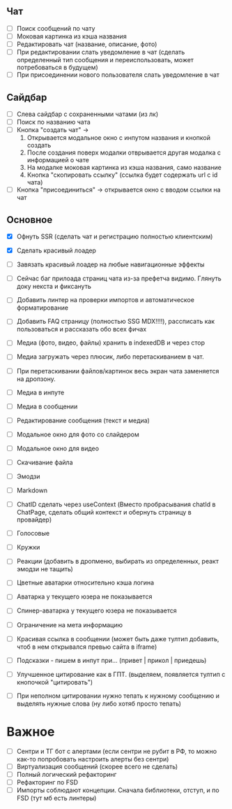 ## Чат
- [ ] Поиск сообщений по чату
- [ ] Моковая картинка из кэша названия
- [ ] Редактировать чат (название, описание, фото)
- [ ] При редактировании слать уведомление в чат (сделать определенный тип сообщения и переиспользовать, может потребоваться в будущем)
- [ ] При присоединении нового пользователя слать уведомление в чат 

## Сайдбар

- [ ] Слева сайдбар с сохраненными чатами (из лк)
- [ ] Поиск по названию чата
- [ ] Кнопка "создать чат" ->
    1. Открывается модальное окно с инпутом названия и кнопкой создать
    2. После создания поверх модалки отврывается другая модалка с информацией о чате
    3. На модалке моковая картинка из кэша названия, само название
    4. Кнопка "скопировать ссылку" (ссылка будет содержать url с id чата)
- [ ] Кнопка "присоединиться" -> открывается окно с вводом ссылки на чат

## Основное
- [X] Офнуть SSR (сделать чат и регистрацию полностью клиентским)
- [X] Сделать красивый лоадер
- [ ] Завязать красивый лоадер на любые навигационные эффекты
- [ ] Сейчас баг прилоада страниц чата из-за префетча видимо. Глянуть доку некста и фиксануть
- [ ] Добавить линтер на проверки импортов и автоматическое форматирование
- [ ] Добавить FAQ страницу (полностью SSG MDX!!!!), рассписать как пользоваться и рассказать обо всех фичах
- [ ] Медиа (фото, видео, файлы) хранить в indexedDB и через стор
- [ ] Медиа загружать через плюсик, либо перетаскиванием в чат.
- [ ] При перетаскивании файлов/картинок весь экран чата заменяется на дропзону.
- [ ] Медиа в инпуте
- [ ] Медиа в сообщении
- [ ] Редактирование сообщения (текст и медиа)
- [ ] Модальное окно для фото со слайдером
- [ ] Модальное окно для видео
- [ ] Скачивание файла
- [ ] Эмодзи
- [ ] Markdown
- [ ] ChatID сделать через useContext (Вместо пробрасывания chatId в ChatPage, сделать общий контекст и обернуть страницу в провайдер)
- [ ] Голосовые
- [ ] Кружки
- [ ] Реакции (добавить в дропменю, выбирать из определенных, реакт эмодзи не тащить)
- [ ] Цветные аватарки относительно кэша логина
- [ ] Аватарка у текущего юзера не показывается
- [ ] Спинер-аватарка у текущего юзера не показывается
- [ ] Ограничение на мета информацию
- [ ] Красивая ссылка в сообщении (может быть даже тултип добавить, чтоб в нем открывался превью сайта в iframe)
- [ ] Подсказки - пишем в инпут при... (привет | прикол | приедешь)
- [ ] Улучшенное цитирование как в ГПТ. (выделяем, появляется тултип с кнопочкой "цитировать")
- [ ] При неполном цитировании нужно тепать к нужному сообщению и выделять нужные слова (ну либо хотяб просто тепать)


# Важное
- [ ] Сентри и ТГ бот с алертами (если сентри не рубит в РФ, то можно как-то попробовать настроить алерты без сентри)
- [ ] Виртуализация сообщений (скорее всего не сделать)
- [ ] Полный логический рефакторинг
- [ ] Рефакторинг по FSD
- [ ] Импорты соблюдают концепции. Сначала библиотеки, отступ, и по FSD (тут мб есть линтеры)
